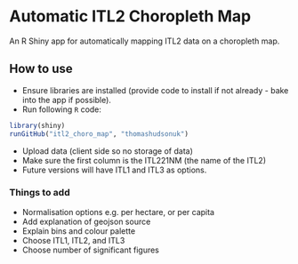 # Automatic ITL2 Choropleth Map
An R Shiny app for automatically mapping ITL2 data on a choropleth map.

## How to use

- Ensure libraries are installed (provide code to install if not already - bake into the app if possible).
- Run following `R` code:
``` R
library(shiny)
runGitHub("itl2_choro_map", "thomashudsonuk") 
```
- Upload data (client side so no storage of data)
- Make sure the first column is the ITL221NM (the name of the ITL2)
- Future versions will have ITL1 and ITL3 as options.

### Things to add

- Normalisation options e.g. per hectare, or per capita
- Add explanation of geojson source
- Explain bins and colour palette
- Choose ITL1, ITL2, and ITL3
- Choose number of significant figures

